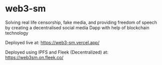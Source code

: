 # web3-sm
Solving real life censorship, fake media, and providing freedom of speech by creating a decentralised social media Dapp with help of blockchain technology

Deployed live at: https://web3-sm.vercel.app/

Deployed using IPFS and Fleek (Decentralized) at: https://web3sm.on.fleek.co/
